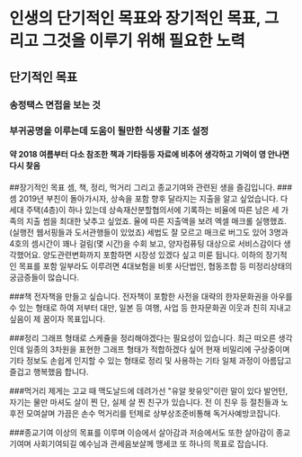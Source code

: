 # 인생의 단기적인 목표와 장기적인 목표, 그리고 그것을 이루기 위해 필요한 노력
## 단기적인 목표
### 송정택스 면접을 보는 것
### 부귀공명을 이루는데 도움이 될만한 식생활 기조 설정
#### 약 2018 여름부터 다소 참조한 책과 기타등등 자료에 비추어 생각하고 기억이 영 안나면 다시 찾음

##장기적인 목표
셈, 책, 정리, 먹거리 그리고 종교기여와 관련된 생을 즐김입니다.
###셈
2019년 부친이 돌아가시자, 상속을 포함 향후 달라지는 지출을 알고 싶었습니다. 다세대 주택(4층)이 하나 있는데 상속재산분할협의서에 기록하는 비율에 따른 남은 세 가족의 지출 썸을 최대한 낮추고 싶었죠. 율에 따른 지출액을 보려 엑셀 매크롤 실행했죠.(실행전 웹서핑들과 도서관행들이 있었죠) 세법도 잘 모르고 매크로 버그도 있어 3명과 4호의 셈시간이 꽤나 걸림(몇 시간)을 수회 보고, 양자컴퓨팅 대상으로 서비스감이다 생각했어요. 양도관련변화까지 포함하면 시장성 있겠다 싶고 미룬 뒵니다. 이하의 장기적인 목표를 포함 일부라도 이루려면 4대보험을 비롯 사단법인, 협동조합 등 미정리상태의 궁금증들이 많습니다.

###책
전자책을 만들고 싶습니다. 전자책이 포함한 사전을 대략의 한자문화권을 아우를 수 있는 형태로 하여 저부터 대만, 일본 등 여행, 사업 등 한자문화권 이웃과 친히 지내고 싶음이 제 꿈이자 목표입니다.

###정리
그래프 형태로 스케쥴을 정리해야겠다는 필요성이 있습니다. 최근 떠오른 생각인데 일종의 3차원을 표현한 그래프 형태가 적합하겠다 싶어 현재 비밀리에 구상중이며 기타 정보도 손쉽게 인지할 수 있는 형태로 정리 및 사용하는 기타 일체 과정이 아름답고 즐겁고 행복했음 합니다.

###먹거리
제게는 고교 때 맥도날드에 데려가선 "유알 왓유잇"이란 말이 있다 발언턴, 자기는 물만 마셔도 살이 찐 단, 실제 살 찐 친구가 있습니다. 전 이 친우 등 절친들과 노후전 모여살며 가끔은 손수 먹거리를 턴제로 상부상조준비통해 독거사예방코잡니다.

###종교기여
이상의 목표를 이루며 이승에서 살아감과 저승에서도 또한 살아감이 종교기여며 사회기여되길 예수님과 관세음보살께 맹세코 또 하나의 목표로 잡습니다.
